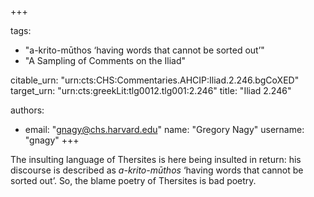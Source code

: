 +++

tags:
- "a-krito-mūthos ‘having words that cannot be sorted out’"
- "A Sampling of Comments on the Iliad"

citable_urn: "urn:cts:CHS:Commentaries.AHCIP:Iliad.2.246.bgCoXED"
target_urn: "urn:cts:greekLit:tlg0012.tlg001:2.246"
title: "Iliad 2.246"

authors:
- email: "gnagy@chs.harvard.edu"
  name: "Gregory Nagy"
  username: "gnagy"
+++

<p>The insulting language of Thersites is here being insulted in return: his discourse is described as <em>a-krito-mūthos</em> ‘having words that cannot be sorted out’. So, the blame poetry of Thersites is bad poetry.  </p>